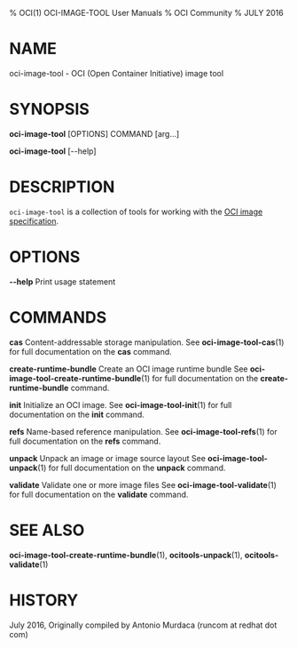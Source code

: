 % OCI(1) OCI-IMAGE-TOOL User Manuals
% OCI Community
% JULY 2016
# NAME
oci-image-tool \- OCI (Open Container Initiative) image tool

# SYNOPSIS
**oci-image-tool** [OPTIONS] COMMAND [arg...]

**oci-image-tool** [--help]

# DESCRIPTION
`oci-image-tool` is a collection of tools for working with the [OCI image specification](https://github.com/opencontainers/image-spec).


# OPTIONS
**--help**
  Print usage statement

# COMMANDS
**cas**
  Content-addressable storage manipulation.
  See **oci-image-tool-cas**(1) for full documentation on the **cas** command.

**create-runtime-bundle**
  Create an OCI image runtime bundle
  See **oci-image-tool-create-runtime-bundle**(1) for full documentation on the **create-runtime-bundle** command.

**init**
  Initialize an OCI image.
  See **oci-image-tool-init**(1) for full documentation on the **init** command.

**refs**
  Name-based reference manipulation.
  See **oci-image-tool-refs**(1) for full documentation on the **refs** command.

**unpack**
  Unpack an image or image source layout
  See **oci-image-tool-unpack**(1) for full documentation on the **unpack** command.

**validate**
  Validate one or more image files
  See **oci-image-tool-validate**(1) for full documentation on the **validate** command.

# SEE ALSO
**oci-image-tool-create-runtime-bundle**(1), **ocitools-unpack**(1), **ocitools-validate**(1)

# HISTORY
July 2016, Originally compiled by Antonio Murdaca (runcom at redhat dot com)
